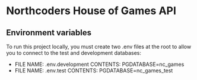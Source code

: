 # Northcoders House of Games API

## Environment variables

To run this project locally, you must create two .env files at the root to allow you to connect to the test and development databases: 

* FILE NAME: .env.development CONTENTS: PGDATABASE=nc_games
* FILE NAME: .env.test CONTENTS: PGDATABASE=nc_games_test
